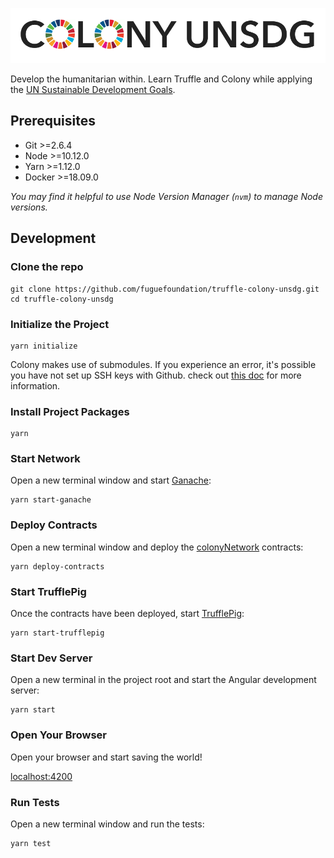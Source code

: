 ![](./src/assets/colony-unsdg.png)

Develop the humanitarian within. Learn Truffle and Colony while applying the [UN Sustainable Development Goals](https://www.un.org/sustainabledevelopment/sustainable-development-goals/).

## Prerequisites

* Git >=2.6.4
* Node >=10.12.0
* Yarn >=1.12.0
* Docker >=18.09.0

_You may find it helpful to use Node Version Manager (`nvm`) to manage Node versions._

## Development

### Clone the repo

```
git clone https://github.com/fuguefoundation/truffle-colony-unsdg.git
cd truffle-colony-unsdg
```

### Initialize the Project

```
yarn initialize
```

Colony makes use of submodules. If you experience an error, it's possible you have not set up SSH keys with Github. check out [this doc](https://help.github.com/articles/generating-a-new-ssh-key-and-adding-it-to-the-ssh-agent/) for more information.

### Install Project Packages

```
yarn
```

### Start Network

Open a new terminal window and start [Ganache](https://github.com/trufflesuite/ganache-cli):

```
yarn start-ganache
```

### Deploy Contracts

Open a new terminal window and deploy the [colonyNetwork](https://github.com/JoinColony/colonyNetwork) contracts:

```
yarn deploy-contracts
```

### Start TrufflePig

Once the contracts have been deployed, start [TrufflePig](https://github.com/JoinColony/trufflepig):

```
yarn start-trufflepig
```

### Start Dev Server

Open a new terminal in the project root and start the Angular development server:

```
yarn start
```

### Open Your Browser

Open your browser and start saving the world!

[localhost:4200](http://localhost:4200)

### Run Tests

Open a new terminal window and run the tests:

```
yarn test
```
